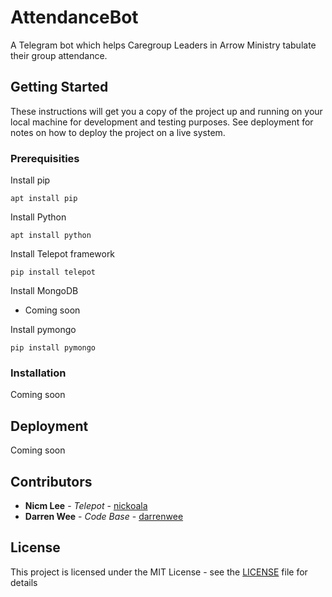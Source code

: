 # AttendanceBot
A Telegram bot which helps Caregroup Leaders in Arrow Ministry tabulate their group attendance.

## Getting Started

These instructions will get you a copy of the project up and running on your local machine for development and testing purposes. See deployment for notes on how to deploy the project on a live system.

### Prerequisities

Install pip
```
apt install pip
```

Install Python
```
apt install python
```

Install Telepot framework
```
pip install telepot
```

Install MongoDB
* Coming soon

Install pymongo
```
pip install pymongo
```

### Installation

Coming soon

## Deployment

Coming soon

## Contributors

* **Nicm Lee** - *Telepot* - [nickoala](https://github.com/nickoala/telepot)
* **Darren Wee** - *Code Base* - [darrenwee](https://github.com/darrenwee)

## License

This project is licensed under the MIT License - see the [LICENSE](LICENSE) file for details